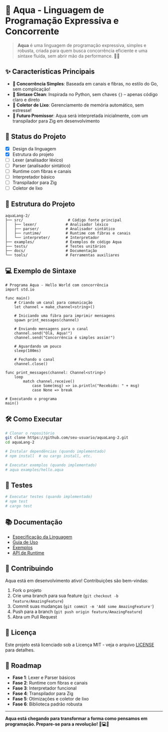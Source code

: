 # 🌊 Aqua - Linguagem de Programação Expressiva e Concorrente

> **Aqua** é uma linguagem de programação expressiva, simples e robusta, criada para quem busca concorrência eficiente e uma sintaxe fluída, sem abrir mão da performance. 🚀💡

## ✨ Características Principais

- **🔹 Concorrência Simples**: Baseada em canais e fibras, no estilo do Go, sem complicação!
- **🔹 Sintaxe Clean**: Inspirada no Python, sem chaves `{}` – apenas código claro e direto
- **🔹 Coletor de Lixo**: Gerenciamento de memória automático, sem estresse!
- **🔹 Futuro Promissor**: Aqua será interpretada inicialmente, com um transpilador para Zig em desenvolvimento

## 🚀 Status do Projeto

- [x] Design da linguagem
- [x] Estrutura do projeto
- [ ] Lexer (analisador léxico)
- [ ] Parser (analisador sintático)
- [ ] Runtime com fibras e canais
- [ ] Interpretador básico
- [ ] Transpilador para Zig
- [ ] Coletor de lixo

## 📁 Estrutura do Projeto

```
aquaLang-2/
├── src/                    # Código fonte principal
│   ├── lexer/             # Analisador léxico
│   ├── parser/            # Analisador sintático
│   ├── runtime/           # Runtime com fibras e canais
│   └── interpreter/       # Interpretador
├── examples/              # Exemplos de código Aqua
├── tests/                 # Testes unitários
├── docs/                  # Documentação
└── tools/                 # Ferramentas auxiliares
```

## 💻 Exemplo de Sintaxe

```aqua
# Programa Aqua - Hello World com concorrência
import std.io

func main()
    # Criando um canal para comunicação
    let channel = make_channel<string>()
    
    # Iniciando uma fibra para imprimir mensagens
    spawn print_messages(channel)
    
    # Enviando mensagens para o canal
    channel.send("Olá, Aqua!")
    channel.send("Concorrência é simples assim!")
    
    # Aguardando um pouco
    sleep(100ms)
    
    # Fechando o canal
    channel.close()

func print_messages(channel: Channel<string>)
    loop
        match channel.receive()
            case Some(msg) => io.println("Recebido: " + msg)
            case None => break

# Executando o programa
main()
```

## 🛠️ Como Executar

```bash
# Clonar o repositório
git clone https://github.com/seu-usuario/aquaLang-2.git
cd aquaLang-2

# Instalar dependências (quando implementado)
# npm install  # ou cargo install, etc.

# Executar exemplos (quando implementado)
# aqua examples/hello.aqua
```

## 🧪 Testes

```bash
# Executar testes (quando implementado)
# npm test
# cargo test
```

## 📚 Documentação

- [Especificação da Linguagem](docs/specification.md)
- [Guia de Uso](docs/usage.md)
- [Exemplos](examples/)
- [API de Runtime](docs/runtime-api.md)

## 🤝 Contribuindo

Aqua está em desenvolvimento ativo! Contribuições são bem-vindas:

1. Fork o projeto
2. Crie uma branch para sua feature (`git checkout -b feature/AmazingFeature`)
3. Commit suas mudanças (`git commit -m 'Add some AmazingFeature'`)
4. Push para a branch (`git push origin feature/AmazingFeature`)
5. Abra um Pull Request

## 📄 Licença

Este projeto está licenciado sob a Licença MIT - veja o arquivo [LICENSE](LICENSE) para detalhes.

## 🌟 Roadmap

- **Fase 1**: Lexer e Parser básicos
- **Fase 2**: Runtime com fibras e canais
- **Fase 3**: Interpretador funcional
- **Fase 4**: Transpilador para Zig
- **Fase 5**: Otimizações e coletor de lixo
- **Fase 6**: Biblioteca padrão robusta

---

**Aqua está chegando para transformar a forma como pensamos em programação. Prepare-se para a revolução! 🌊💻✨**
